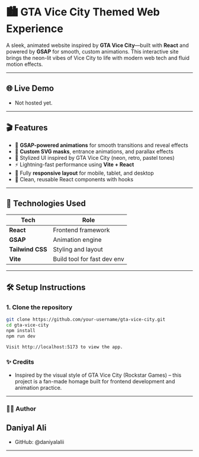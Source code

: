 # 🏙️ GTA Vice City Themed Web Experience

A sleek, animated  website inspired by **GTA Vice City**—built with **React** and powered by **GSAP** for smooth, custom animations. This interactive site brings the neon-lit vibes of Vice City to life with modern web tech and fluid motion effects.

---

## 🌐 Live Demo

- Not hosted yet.

---

## 🎬 Features

- 🎥 **GSAP-powered animations** for smooth transitions and reveal effects
- 🧩 **Custom SVG masks**, entrance animations, and parallax effects
- 🎨 Stylized UI inspired by GTA Vice City (neon, retro, pastel tones)
- ⚡ Lightning-fast performance using **Vite + React**
- 📱 Fully **responsive layout** for mobile, tablet, and desktop
- 🧠 Clean, reusable React components with hooks

---

## 🚀 Technologies Used

| Tech       | Role                        |
|------------|-----------------------------|
| **React**  | Frontend framework           |
| **GSAP**   | Animation engine             |
| **Tailwind CSS** | Styling and layout      |
| **Vite**   | Build tool for fast dev env |


---

## 🛠 Setup Instructions

### 1. Clone the repository

```bash
git clone https://github.com/your-username/gta-vice-city.git
cd gta-vice-city
npm install
npm run dev

Visit http://localhost:5173 to view the app.

```

### ✨ Credits
- Inspired by the visual style of GTA Vice City (Rockstar Games) – this project is a fan-made homage built for frontend development and animation practice.

--- 

### 🧑‍💻 Author

## Daniyal Ali

- GitHub: @daniyalalii
---

